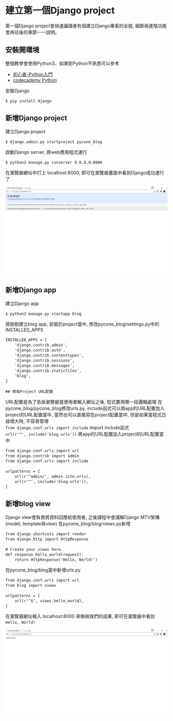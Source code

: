 # 建立第一個Django project
第一個Django project會快速讓讀者有個建立Django專案的全貌, 細節與進階功能會再往後的章節一一說明。

## 安裝開環境
整個教學會使用Python3，如果對Python不熟悉可以參考
* [初心者-Python入門](https://hahow.in/cr/python-for-beginners)
* [codecademy Python](https://www.codecademy.com/learn/python)

安裝Django
```
$ pip install django
```

## 新增Django project
建立Django project 
```
$ django.admin.py startproject pycone_blog
```
啟動Django server, 將web應用程式運行
```
$ python3 manage.py runserver 0.0.0.0:8000
```

在瀏覽器網址中打上 localhost:8000, 即可在瀏覽器畫面中看到Django成功運行了

![](img/1.png)

## 新增Django app
建立Django app
```
$ python3 manage.py startapp blog
```
將剛剛建立blog app, 安裝於project當中, 修改pycone_blog/settings.py中的 INSTALLED_APPS
```
INSTALLED_APPS = [
    'django.contrib.admin',
    'django.contrib.auth',
    'django.contrib.contenttypes',
    'django.contrib.sessions',
    'django.contrib.messages',
    'django.contrib.staticfiles',
    'blog',
]

## 修改Project URL配置
```
URL配置是為了告訴瀏覽器當使用者輸入網址之後, 程式要用哪一段邏輯處理
在pycone_blog/pycone_blog修改urls.py, include函式可以將app的URL配置加入project的URL配置當中,
當然也可以直接寫在project配置當中, 但是如果當程式日益增大時, 不容易管理  
`from django.conf.urls import include` import include函式  
`url(r'^', include('blog.urls'))`  將app的URL配置加入project的URL配置當中
```
from django.conf.urls import url
from django.contrib import admin
from django.conf.urls import include

urlpatterns = [
    url(r'^admin/', admin.site.urls),
    url(r'^', include('blog.urls')),
]

```

## 新增blog view
Django view會負責將資料回應給使用者, 之後課程中會講解Django MTV架構(model, template與view)
在pycone_blog/blog/views.py新增
```
from django.shortcuts import render
from django.http import HttpResponse

# Create your views here.
def response_hello_world(request):
    return HttpResponse('Hello, World!')
```

在pycone_blog/blog當中新增urls.py
```
from django.conf.urls import url
from blog import views

urlpatterns = [
    url(r'^$', views.hello_world),
]
```

在瀏覽器網址輸入 localhost:8000 來檢視我們的成果, 即可在瀏覽器中看到`Hello, World!`

![](img/2.png)